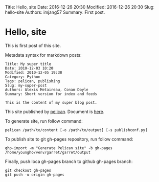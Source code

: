 Title: Hello, site
Date: 2016-12-26 20:30
Modified: 2016-12-26 20:30
Slug: hello-site
Authors: imjang57
Summary: First post.

# Hello, site

This is first post of this site.

Metadata syntax for markdown posts:

```
Title: My super title
Date: 2010-12-03 10:20
Modified: 2010-12-05 19:30
Category: Python
Tags: pelican, publishing
Slug: my-super-post
Authors: Alexis Metaireau, Conan Doyle
Summary: Short version for index and feeds

This is the content of my super blog post.
```

This site published by [pelican](http://blog.getpelican.com). Document is [here](http://docs.getpelican.com).

To generate site, run follow command:

```
pelican /path/to/content [-o /path/to/output] [-s publishconf.py]
```

To publish site to git gh-pages repository, run follow command:

```
ghp-import -m "Generate Pelican site" -b gh-pages /home/youngho/venv/garret/garret/output
```

Finally, push loca gh-pages branch to github gh-pages branch:

```
git checkout gh-pages
git push -u origin gh-pages
```
